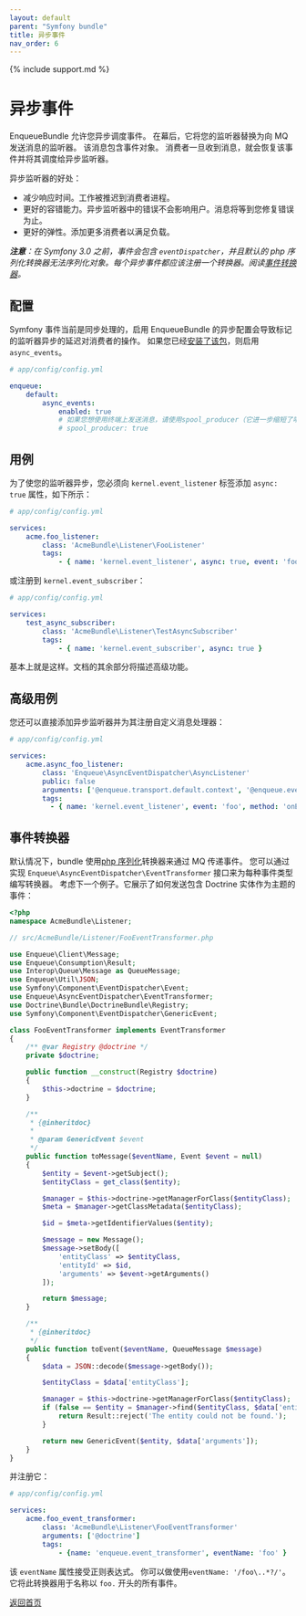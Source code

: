 ```yaml
---
layout: default
parent: "Symfony bundle"
title: 异步事件
nav_order: 6
---
```

{% include support.md %}

# 异步事件

EnqueueBundle 允许您异步调度事件。
在幕后，它将您的监听器替换为向 MQ 发送消息的监听器。
该消息包含事件对象。
消费者一旦收到消息，就会恢复该事件并将其调度给异步监听器。

异步监听器的好处：

* 减少响应时间。工作被推迟到消费者进程。
* 更好的容错能力。异步监听器中的错误不会影响用户。消息将等到您修复错误为止。
* 更好的弹性。添加更多消费者以满足负载。

_**注意**：在 Symfony 3.0 之前，事件会包含 `eventDispatcher`，并且默认的 php 序列化转换器无法序列化对象。每个异步事件都应该注册一个转换器。阅读[事件转换器](#事件转换器)。_

## 配置

Symfony 事件当前是同步处理的，启用 EnqueueBundle 的异步配置会导致标记的监听器异步的延迟对消费者的操作。
如果您已经[安装了该包](quick_tour.md#install)，则启用 `async_events`。

```yaml
# app/config/config.yml

enqueue:
    default:
        async_events:
            enabled: true
            # 如果您想使用终端上发送消息，请使用spool_producer（它进一步缩短了响应时间）:
            # spool_producer: true
```

## 用例

为了使您的监听器异步，您必须向 `kernel.event_listener` 标签添加 `async: true` 属性，如下所示：

```yaml
# app/config/config.yml

services:
    acme.foo_listener:
        class: 'AcmeBundle\Listener\FooListener'
        tags:
            - { name: 'kernel.event_listener', async: true, event: 'foo', method: 'onEvent' }
```

或注册到 `kernel.event_subscriber`：

```yaml
# app/config/config.yml

services:
    test_async_subscriber:
        class: 'AcmeBundle\Listener\TestAsyncSubscriber'
        tags:
            - { name: 'kernel.event_subscriber', async: true }
```

基本上就是这样。文档的其余部分将描述高级功能。

## 高级用例

您还可以直接添加异步监听器并为其注册自定义消息处理器：

```yaml
# app/config/config.yml

services:
    acme.async_foo_listener:
        class: 'Enqueue\AsyncEventDispatcher\AsyncListener'
        public: false
        arguments: ['@enqueue.transport.default.context', '@enqueue.events.registry', 'a_queue_name']
        tags:
          - { name: 'kernel.event_listener', event: 'foo', method: 'onEvent' }
```


## 事件转换器

默认情况下，bundle 使用[php 序列化](https://github.com/php-enqueue/enqueue-dev/blob/master/pkg/enqueue-bundle/Events/PhpSerializerEventTransformer.php)转换器来通过 MQ 传递事件。
您可以通过实现 `Enqueue\AsyncEventDispatcher\EventTransformer` 接口来为每种事件类型编写转换器。
考虑下一个例子。它展示了如何发送包含 Doctrine 实体作为主题的事件：

```php
<?php
namespace AcmeBundle\Listener;

// src/AcmeBundle/Listener/FooEventTransformer.php

use Enqueue\Client\Message;
use Enqueue\Consumption\Result;
use Interop\Queue\Message as QueueMessage;
use Enqueue\Util\JSON;
use Symfony\Component\EventDispatcher\Event;
use Enqueue\AsyncEventDispatcher\EventTransformer;
use Doctrine\Bundle\DoctrineBundle\Registry;
use Symfony\Component\EventDispatcher\GenericEvent;

class FooEventTransformer implements EventTransformer
{
    /** @var Registry @doctrine */
    private $doctrine;

    public function __construct(Registry $doctrine)
    {
        $this->doctrine = $doctrine;
    }

    /**
     * {@inheritdoc}
     *
     * @param GenericEvent $event
     */
    public function toMessage($eventName, Event $event = null)
    {
        $entity = $event->getSubject();
        $entityClass = get_class($entity);

        $manager = $this->doctrine->getManagerForClass($entityClass);
        $meta = $manager->getClassMetadata($entityClass);

        $id = $meta->getIdentifierValues($entity);

        $message = new Message();
        $message->setBody([
            'entityClass' => $entityClass,
            'entityId' => $id,
            'arguments' => $event->getArguments()
        ]);

        return $message;
    }

    /**
     * {@inheritdoc}
     */
    public function toEvent($eventName, QueueMessage $message)
    {
        $data = JSON::decode($message->getBody());

        $entityClass = $data['entityClass'];

        $manager = $this->doctrine->getManagerForClass($entityClass);
        if (false == $entity = $manager->find($entityClass, $data['entityId'])) {
            return Result::reject('The entity could not be found.');
        }

        return new GenericEvent($entity, $data['arguments']);
    }
}
```

并注册它：

```yaml
# app/config/config.yml

services:
    acme.foo_event_transformer:
        class: 'AcmeBundle\Listener\FooEventTransformer'
        arguments: ['@doctrine']
        tags:
            - {name: 'enqueue.event_transformer', eventName: 'foo' }
```

该 `eventName` 属性接受正则表达式。
你可以做使用`eventName: '/foo\..*?/'`。
它将此转换器用于名称以 `foo.` 开头的所有事件。

[返回首页](index.md)